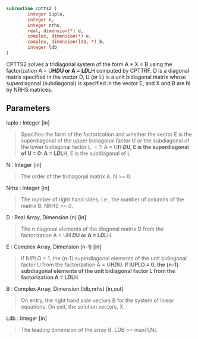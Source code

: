 ```fortran
subroutine cptts2 (
		integer iuplo,
		integer n,
		integer nrhs,
		real, dimension(*) d,
		complex, dimension(*) e,
		complex, dimension(ldb, *) b,
		integer ldb
)
```

 CPTTS2 solves a tridiagonal system of the form
    A * X = B
 using the factorization A = U**H*D*U or A = L*D*L**H computed by CPTTRF.
 D is a diagonal matrix specified in the vector D, U (or L) is a unit
 bidiagonal matrix whose superdiagonal (subdiagonal) is specified in
 the vector E, and X and B are N by NRHS matrices.

## Parameters
Iuplo : Integer [in]
> Specifies the form of the factorization and whether the
> vector E is the superdiagonal of the upper bidiagonal factor
> U or the subdiagonal of the lower bidiagonal factor L.
> = 1:  A = U**H *D*U, E is the superdiagonal of U
> = 0:  A = L*D*L**H, E is the subdiagonal of L

N : Integer [in]
> The order of the tridiagonal matrix A.  N >= 0.

Nrhs : Integer [in]
> The number of right hand sides, i.e., the number of columns
> of the matrix B.  NRHS >= 0.

D : Real Array, Dimension (n) [in]
> The n diagonal elements of the diagonal matrix D from the
> factorization A = U**H *D*U or A = L*D*L**H.

E : Complex Array, Dimension (n-1) [in]
> If IUPLO = 1, the (n-1) superdiagonal elements of the unit
> bidiagonal factor U from the factorization A = U**H*D*U.
> If IUPLO = 0, the (n-1) subdiagonal elements of the unit
> bidiagonal factor L from the factorization A = L*D*L**H.

B : Complex Array, Dimension (ldb,nrhs) [in,out]
> On entry, the right hand side vectors B for the system of
> linear equations.
> On exit, the solution vectors, X.

Ldb : Integer [in]
> The leading dimension of the array B.  LDB >= max(1,N).

